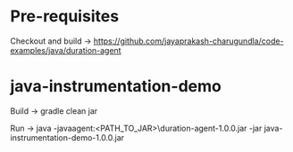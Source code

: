 # Pre-requisites
Checkout and build -> https://github.com/jayaprakash-charugundla/code-examples/java/duration-agent

# java-instrumentation-demo

Build -> gradle clean jar

Run -> java -javaagent:<PATH_TO_JAR>\duration-agent-1.0.0.jar -jar java-instrumentation-demo-1.0.0.jar

